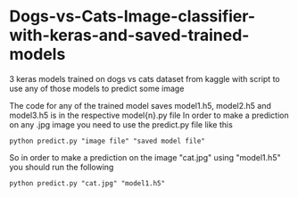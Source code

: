 # Dogs-vs-Cats-Image-classifier-with-keras-and-saved-trained-models
3 keras models trained on dogs vs cats dataset from kaggle with script to use any of those models to predict some image

The code for any of the trained model saves model1.h5, model2.h5 and model3.h5 is in the respective model{n}.py file
In order to make a prediction on any .jpg image you need to use the predict.py file like this

```python predict.py "image file" "saved model file"```

So in order to make a prediction on the image "cat.jpg" using "model1.h5" you should run the following

```python predict.py "cat.jpg" "model1.h5"```
